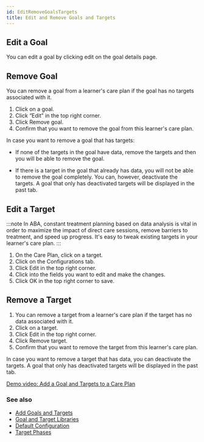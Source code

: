 ```yaml
---
id: EditRemoveGoalsTargets
title: Edit and Remove Goals and Targets
---
```

## Edit a Goal 

You can edit a goal by clicking edit on the goal details page.  

## Remove Goal 

You can remove a goal from a learner's care plan if the goal has no targets associated with it. 

1. Click on a goal. 
2. Click “Edit” in the top right corner. 
3. Click Remove goal.
4. Confirm that you want to remove the goal from this learner's care plan. 

In case you want to remove a goal that has targets: 

- If none of the targets in the goal have data, remove the targets and then you will be able to remove the goal. 

- If there is a target in the goal that already has data, you will not be able to remove the goal completely. You can, however, deactivate the targets. A goal that only has deactivated targets will be displayed in the past tab. 

## Edit a Target 

:::note
In ABA, constant treatment planning based on data analysis is vital in order to maximize the impact of direct care sessions, remove barriers to treatment, and speed up progress. It's easy to tweak existing targets in your learner's care plan. 
:::

1. On the Care Plan, click on a target. 
2. Click on the Configurations tab.
3. Click Edit in the top right corner. 
4. Click into the fields you want to edit and make the changes.
5. Click OK in the top right corner to save. 

## Remove a Target 

1. You can remove a target from a learner's care plan if the target has no data associated with it. 
2. Click on a target. 
3. Click Edit in the top right corner. 
4. Click Remove target.
5. Confirm that you want to remove the target from this learner's care plan.

In case you want to remove a target that has data, you can deactivate the targets. A goal that only has deactivated targets will be displayed in the past tab. 

[Demo video: Add a Goal and Targets to a Care Plan](https://youtu.be/_DCx4QZ3VQA "Title")

### See also
- [Add Goals and Targets](CarePlan/AddGoalsTargets.md)
- [Goal and Target Libraries](CarePlan/GoalTargetLibraries.md)
- [Default Configuration](CarePlan/DefaultConfiguration.md)
- [Target Phases](CarePlan/TargetPhases.md)